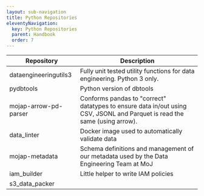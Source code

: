 ```yaml
---
layout: sub-navigation
title: Python Repositories
eleventyNavigation:
  key: Python Repositories
  parent: Handbook
  order: 7
---
```

| Repository            | Description                                                                                                               |
|-----------------------|---------------------------------------------------------------------------------------------------------------------------|
| dataengineeringutils3 | Fully unit tested utility functions for data engineering. Python 3 only.                                                  |
| pydbtools             | Python version of dbtools                                                                                                 |
| mojap-arrow-pd-parser | Conforms pandas to "correct" datatypes to ensure data in/out using CSV, JSONL and Parquet is read the same (using arrow). |
| data_linter           | Docker image used to automatically validate data                                                                          |
| mojap-metadata        | Schema definitions and management of our metadata used by the Data Engineering Team at MoJ                                |
| iam_builder           | Little helper to write IAM policies                                                                                       |
| s3_data_packer        |                                                                                                                           |